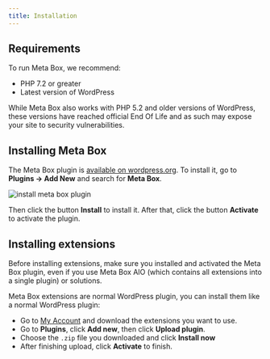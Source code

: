 ```yaml
---
title: Installation
---
```


## Requirements

To run Meta Box, we recommend:
- PHP 7.2 or greater
- Latest version of WordPress

While Meta Box also works with PHP 5.2 and older versions of WordPress, these versions have reached official End Of Life and as such may expose your site to security vulnerabilities.

## Installing Meta Box

The Meta Box plugin is [available on wordpress.org](https://wordpress.org/plugins/meta-box/). To install it, go to **Plugins &rarr; Add New** and search for **Meta Box**.

![install meta box plugin](https://i.imgur.com/MBrc6gJ.png)

Then click the button **Install** to install it. After that, click the button **Activate** to activate the plugin.

## Installing extensions

Before installing extensions, make sure you installed and activated the Meta Box plugin, even if you use Meta Box AIO (which contains all extensions into a single plugin) or solutions.

Meta Box extensions are normal WordPress plugin, you can install them like a normal WordPress plugin:

- Go to [My Account](https://metabox.io/my-account/) and download the extensions you want to use.
- Go to **Plugins**, click **Add new**, then click **Upload plugin**.
- Choose the `.zip` file you downloaded and click **Install now**
- After finishing upload, click **Activate** to finish.
